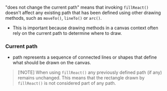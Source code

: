 "does not change the current path" means that invoking `fillReact()` doesn't affect any existing path that has been defined using other drawing methods, such as `moveTo()`, `lineTo()` or `arc()`.
- This is important because drawing methods in a canvas context often rely on the current path to determine where to draw.
### Current path
- path represents a sequence of connected lines or shapes that define what should be drawn on the canvas.
>[!NOTE] When using `fillReact()` any previously defined path (if any) remains unchanged. This means that the rectangle drawn by `fillReact()` is not considered part of any path.